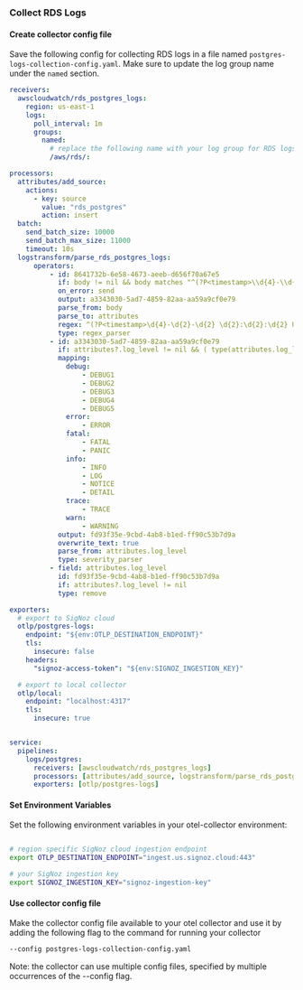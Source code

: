 ### Collect RDS Logs

#### Create collector config file

Save the following config for collecting RDS logs in a file named `postgres-logs-collection-config.yaml`. Make sure to update the log group name under the `named` section.

```yaml
receivers:
  awscloudwatch/rds_postgres_logs:
    region: us-east-1
    logs:
      poll_interval: 1m
      groups:
        named:
          # replace the following name with your log group for RDS logs
          /aws/rds/:

processors:
  attributes/add_source:
    actions:
      - key: source
        value: "rds_postgres"
        action: insert
  batch:
    send_batch_size: 10000
    send_batch_max_size: 11000
    timeout: 10s
  logstransform/parse_rds_postgres_logs:
      operators:
          - id: 8641732b-6e58-4673-aeeb-d656f70a67e5
            if: body != nil && body matches "^(?P<timestamp>\\d{4}-\\d{2}-\\d{2} \\d{2}:\\d{2}:\\d{2} UTC)::@:\\[\\d+\\]:(?P<log_level>[A-Z]+):\\s*(?P<message>.*)$$"
            on_error: send
            output: a3343030-5ad7-4859-82aa-aa59a9cf0e79
            parse_from: body
            parse_to: attributes
            regex: ^(?P<timestamp>\d{4}-\d{2}-\d{2} \d{2}:\d{2}:\d{2} UTC)::@:\[\d+\]:(?P<log_level>[A-Z]+):\s*(?P<message>.*)$$
            type: regex_parser
          - id: a3343030-5ad7-4859-82aa-aa59a9cf0e79
            if: attributes?.log_level != nil && ( type(attributes.log_level) == "string" || ( type(attributes.log_level) in ["int", "float"] && attributes.log_level == float(int(attributes.log_level)) ) )
            mapping:
              debug:
                  - DEBUG1
                  - DEBUG2
                  - DEBUG3
                  - DEBUG4
                  - DEBUG5
              error:
                  - ERROR
              fatal:
                  - FATAL
                  - PANIC
              info:
                  - INFO
                  - LOG
                  - NOTICE
                  - DETAIL
              trace:
                  - TRACE
              warn:
                  - WARNING
            output: fd93f35e-9cbd-4ab8-b1ed-ff90c53b7d9a
            overwrite_text: true
            parse_from: attributes.log_level
            type: severity_parser
          - field: attributes.log_level
            id: fd93f35e-9cbd-4ab8-b1ed-ff90c53b7d9a
            if: attributes?.log_level != nil
            type: remove

exporters:
  # export to SigNoz cloud
  otlp/postgres-logs:
    endpoint: "${env:OTLP_DESTINATION_ENDPOINT}"
    tls:
      insecure: false
    headers:
      "signoz-access-token": "${env:SIGNOZ_INGESTION_KEY}"

  # export to local collector
  otlp/local:
    endpoint: "localhost:4317"
    tls:
      insecure: true


service:
  pipelines:
    logs/postgres:
      receivers: [awscloudwatch/rds_postgres_logs]
      processors: [attributes/add_source, logstransform/parse_rds_postgres_logs, batch]
      exporters: [otlp/postgres-logs]
```

#### Set Environment Variables

Set the following environment variables in your otel-collector environment:

```bash

# region specific SigNoz cloud ingestion endpoint
export OTLP_DESTINATION_ENDPOINT="ingest.us.signoz.cloud:443"

# your SigNoz ingestion key
export SIGNOZ_INGESTION_KEY="signoz-ingestion-key"

```

#### Use collector config file

Make the collector config file available to your otel collector and use it by adding the following flag to the command for running your collector  
```bash
--config postgres-logs-collection-config.yaml
```  
Note: the collector can use multiple config files, specified by multiple occurrences of the --config flag.

